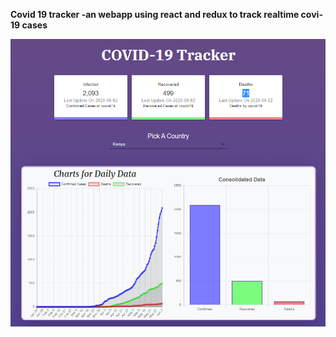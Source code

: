 **Covid 19 tracker -an webapp using react and redux to track realtime covi-19 cases**

![covid 19 app image](https://github.com/kanchitbajaj8070/covid19tracker/blob/master/image.png?raw=true)